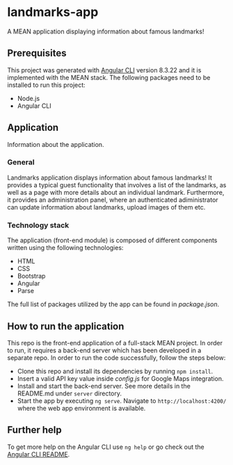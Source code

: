# landmarks-app

A MEAN application displaying information about famous landmarks!

## Prerequisites

This project was generated with [Angular CLI](https://github.com/angular/angular-cli) version 8.3.22 and it is implemented with the MEAN stack. The following packages need to be installed to run this project:

- Node.js
- Angular CLI

## Application

Information about the application.

### General

Landmarks application displays information about famous landmarks! It provides a typical guest functionality that involves a list of the landmarks, as well as a page with more details about an individual landmark. Furthermore, it provides an administration panel, where an authenticated adiministrator can update information about landmarks, upload images of them etc.

### Technology stack

The application (front-end module) is composed of different components written using the following technologies:

- HTML
- CSS
- Bootstrap
- Angular
- Parse

The full list of packages utilized by the app can be found in *package.json*.

## How to run the application

This repo is the front-end application of a full-stack MEAN project. In order to run, it requires a back-end server which has been developed in a separate repo. In order to run the code successfully, follow the steps below:

- Clone this repo and install its dependencies by running `npm install`.
- Insert a valid API key value inside *config.js* for Google Maps integration.
- Install and start the back-end server. See more details in the README.md under `server` directory.
- Start the app by executing `ng serve`. Navigate to `http://localhost:4200/` where the web app environment is available.

## Further help

To get more help on the Angular CLI use `ng help` or go check out the [Angular CLI README](https://github.com/angular/angular-cli/blob/master/README.md).
